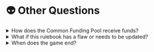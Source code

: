 # 👽 Other Questions

<details>

<summary>How does the Common Funding Pool receive funds?</summary>

Presumably these funds are being supplied by Arbitrum DAO itself, so whatever process they use to disburse funds would need to be used to fill the pool. The pool could also be opened to receive funds from other sources looking to support Arbitrum Grants. Ideally, this Common Funding Pool would be refreshed each Season automatically.

</details>

<details>

<summary>What if this rulebook has a flaw or needs to be updated?</summary>

During the course of a season, the Referee Team is responsible for adjudicating the rules. If they see an inconsistency or flaw, they have the purview to make adjustments on the fly to maintain the integrity of the game. These issues should be documented and submitted for review at the end of each season.

Variables such as the number of Grant Ships, minimum vote thresholds, size of the Referee Team, and funding levels can be set depending on the needs and wants of the community when the game begins.

</details>

<details>

<summary>When does the game end?</summary>

Ideally, a token vote is held to initiate this game and then it would run indefinitely, ended only by a separate successful token vote initiative.

</details>
